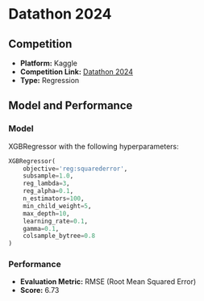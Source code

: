 # Datathon 2024

## Competition
- **Platform:** Kaggle
- **Competition Link:** [Datathon 2024](https://www.kaggle.com/competitions/datathon-2024/overview)
- **Type:** Regression

## Model and Performance

### Model
XGBRegressor with the following hyperparameters:

```python
XGBRegressor(
    objective='reg:squarederror',
    subsample=1.0,
    reg_lambda=3,
    reg_alpha=0.1,
    n_estimators=100,
    min_child_weight=5,
    max_depth=10,
    learning_rate=0.1,
    gamma=0.1,
    colsample_bytree=0.8
)
```

### Performance
- **Evaluation Metric:** RMSE (Root Mean Squared Error)
- **Score:** 6.73
